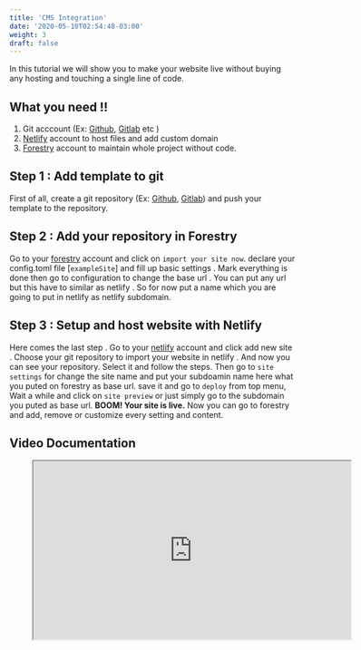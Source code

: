 ```yaml
---
title: 'CMS Integration'
date: '2020-05-10T02:54:48-03:00'
weight: 3
draft: false
---
```

In this tutorial we will show you to make your website live without buying any hosting and touching a single line of code.

What you need !!
----------------

1. Git acccount (Ex: [Github](https://github.com/), [Gitlab](https://gitlab.com/) etc )
2. [Netlify](https://bit.ly/netlify-account) account to host files and add custom domain
3. [Forestry](https://bit.ly/forestry-account) account to maintain whole project without code.

Step 1 : Add template to git
----------------------------

First of all, create a git repository (Ex: [Github](https://github.com/), [Gitlab](https://gitlab.com/)) and push your template to the repository.

Step 2 : Add your repository in Forestry
----------------------------------------

Go to your [forestry](https://bit.ly/forestry-account) account and click on `import your site now`. declare your config.toml file \[`exampleSite`\] and fill up basic settings . Mark everything is done then go to configuration to change the base url . You can put any url but this have to similar as netlify . So for now put a name which you are going to put in netlify as netlify subdomain.

Step 3 : Setup and host website with Netlify
--------------------------------------------

Here comes the last step . Go to your [netlify](https://bit.ly/netlify-account) account and click add new site . Choose your git repository to import your website in netlify . And now you can see your repository. Select it and follow the steps. Then go to `site settings` for change the site name and put your subdoamin name here what you puted on forestry as base url. save it and go to `deploy` from top menu, Wait a while and click on `site preview` or just simply go to the subdomain you puted as base url. **BOOM! Your site is live.** Now you can go to forestry and add, remove or customize every setting and content.

Video Documentation
-------------------

<figure><iframe allowfullscreen="" height="315" src="https://www.youtube.com/embed/ResipmZmpDU" width="560"></iframe></figure>